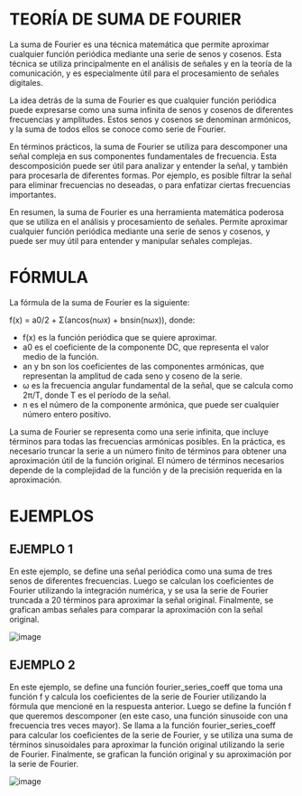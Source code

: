 # TEORÍA DE SUMA DE FOURIER
La suma de Fourier es una técnica matemática que permite aproximar cualquier función periódica mediante una serie de senos y cosenos. Esta técnica se utiliza principalmente en el análisis de señales y en la teoría de la comunicación, y es especialmente útil para el procesamiento de señales digitales.

La idea detrás de la suma de Fourier es que cualquier función periódica puede expresarse como una suma infinita de senos y cosenos de diferentes frecuencias y amplitudes. Estos senos y cosenos se denominan armónicos, y la suma de todos ellos se conoce como serie de Fourier.

En términos prácticos, la suma de Fourier se utiliza para descomponer una señal compleja en sus componentes fundamentales de frecuencia. Esta descomposición puede ser útil para analizar y entender la señal, y también para procesarla de diferentes formas. Por ejemplo, es posible filtrar la señal para eliminar frecuencias no deseadas, o para enfatizar ciertas frecuencias importantes.

En resumen, la suma de Fourier es una herramienta matemática poderosa que se utiliza en el análisis y procesamiento de señales. Permite aproximar cualquier función periódica mediante una serie de senos y cosenos, y puede ser muy útil para entender y manipular señales complejas.

# FÓRMULA
La fórmula de la suma de Fourier es la siguiente:

f(x) = a0/2 + Σ(ancos(nωx) + bnsin(nωx)), donde:

* f(x) es la función periódica que se quiere aproximar.
* a0 es el coeficiente de la componente DC, que representa el valor medio de la función.
* an y bn son los coeficientes de las componentes armónicas, que representan la amplitud de cada seno y coseno de la serie.
* ω es la frecuencia angular fundamental de la señal, que se calcula como 2π/T, donde T es el período de la señal.
* n es el número de la componente armónica, que puede ser cualquier número entero positivo.

La suma de Fourier se representa como una serie infinita, que incluye términos para todas las frecuencias armónicas posibles. En la práctica, es necesario truncar la serie a un número finito de términos para obtener una aproximación útil de la función original. El número de términos necesarios depende de la complejidad de la función y de la precisión requerida en la aproximación.

# EJEMPLOS

## EJEMPLO 1

En este ejemplo, se define una señal periódica como una suma de tres senos de diferentes frecuencias. Luego se calculan los coeficientes de Fourier utilizando la integración numérica, y se usa la serie de Fourier truncada a 20 términos para aproximar la señal original. Finalmente, se grafican ambas señales para comparar la aproximación con la señal original.

![image](https://user-images.githubusercontent.com/91994346/228426861-e96a6b68-5df7-4cf2-9fd4-e456fa771396.png)

## EJEMPLO 2

En este ejemplo, se define una función fourier_series_coeff que toma una función f y calcula los coeficientes de la serie de Fourier utilizando la fórmula que mencioné en la respuesta anterior. Luego se define la función f que queremos descomponer (en este caso, una función sinusoide con una frecuencia tres veces mayor). Se llama a la función fourier_series_coeff para calcular los coeficientes de la serie de Fourier, y se utiliza una suma de términos sinusoidales para aproximar la función original utilizando la serie de Fourier. Finalmente, se grafican la función original y su aproximación por la serie de Fourier.

![image](https://user-images.githubusercontent.com/91994346/228427655-012cc6c6-9bd5-44d9-9ed7-73174858fcd7.png)

